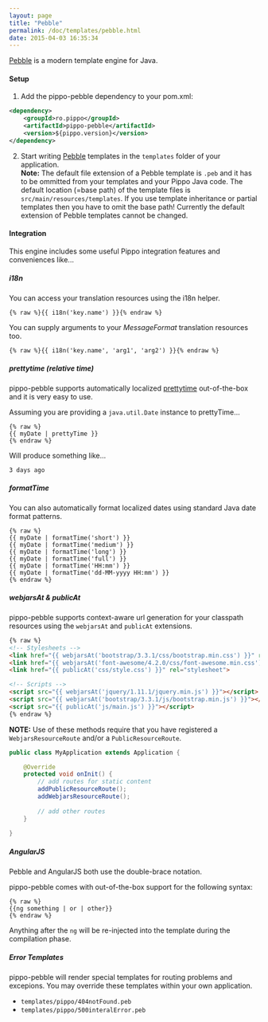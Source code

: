 ```yaml
---
layout: page
title: "Pebble"
permalink: /doc/templates/pebble.html
date: 2015-04-03 16:35:34
---
```


[Pebble][pebble] is a modern template engine for Java.

#### Setup

1) Add the pippo-pebble dependency to your pom.xml:

```xml
<dependency>
    <groupId>ro.pippo</groupId>
    <artifactId>pippo-pebble</artifactId>
    <version>${pippo.version}</version>
</dependency>
```

2)  Start writing [Pebble][pebble] templates in the `templates` folder of your application.  
**Note:** The default file extension of a Pebble template is `.peb` and it has to be ommitted from your templates and your Pippo Java code. The default location (=base path) of the template files is `src/main/resources/templates`. If you use template inheritance or partial templates then you have to omit the base path! Currently the default extension of Pebble templates cannot be changed.

#### Integration

This engine includes some useful Pippo integration features and conveniences like... 

##### i18n

You can access your translation resources using the i18n helper.

```
{% raw %}{{ i18n('key.name') }}{% endraw %}
```

You can supply arguments to your *MessageFormat* translation resources too.

```
{% raw %}{{ i18n('key.name', 'arg1', 'arg2') }}{% endraw %}
```

##### prettytime (relative time)

pippo-pebble supports automatically localized [prettytime][prettytime] out-of-the-box and it is very easy to use.

Assuming you are providing a `java.util.Date` instance to prettyTime...

```
{% raw %}
{{ myDate | prettyTime }}
{% endraw %}
```

Will produce something like...

```
3 days ago
```

##### formatTime

You can also automatically format localized dates using standard Java date format patterns.

```
{% raw %}
{{ myDate | formatTime('short') }}
{{ myDate | formatTime('medium') }}
{{ myDate | formatTime('long') }}
{{ myDate | formatTime('full') }}
{{ myDate | formatTime('HH:mm') }}
{{ myDate | formatTime('dd-MM-yyyy HH:mm') }}
{% endraw %}
```

##### webjarsAt & publicAt

pippo-pebble supports context-aware url generation for your classpath resources using the `webjarsAt` and `publicAt` extensions.

```html
{% raw %}
<!-- Stylesheets -->
<link href="{{ webjarsAt('bootstrap/3.3.1/css/bootstrap.min.css') }}" rel="stylesheet">
<link href="{{ webjarsAt('font-awesome/4.2.0/css/font-awesome.min.css') }}" rel="stylesheet">
<link href="{{ publicAt('css/style.css') }}" rel="stylesheet">

<!-- Scripts -->
<script src="{{ webjarsAt('jquery/1.11.1/jquery.min.js') }}"></script>
<script src="{{ webjarsAt('bootstrap/3.3.1/js/bootstrap.min.js') }}"></script>
<script src="{{ publicAt('js/main.js') }}"></script>
{% endraw %}
```

**NOTE:** Use of these methods require that you have registered a `WebjarsResourceRoute` and/or a `PublicResourceRoute`.

```java
public class MyApplication extends Application {

    @Override
    protected void onInit() {
        // add routes for static content
        addPublicResourceRoute();
        addWebjarsResourceRoute();
        
        // add other routes
    }
    
}
```

##### AngularJS

Pebble and AngularJS both use the double-brace notation.

pippo-pebble comes with out-of-the-box support for the following syntax:

```
{% raw %}
{{ng something | or | other}}
{% endraw %}
```

Anything after the `ng` will be re-injected into the template during the compilation phase.

##### Error Templates

pippo-pebble will render special templates for routing problems and excepions.  You may override these templates 
within your own application.

- `templates/pippo/404notFound.peb`
- `templates/pippo/500interalError.peb`

[pebble]: http://www.mitchellbosecke.com/pebble/home
[prettytime]: http://ocpsoft.org/prettytime
